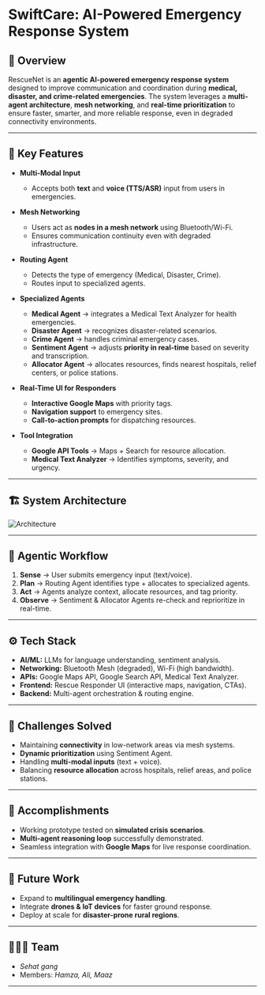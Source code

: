 # SwiftCare: AI-Powered Emergency Response System

## 📌 Overview

RescueNet is an **agentic AI-powered emergency response system** designed to improve communication and coordination during **medical, disaster, and crime-related emergencies**. The system leverages a **multi-agent architecture**, **mesh networking**, and **real-time prioritization** to ensure faster, smarter, and more reliable response, even in degraded connectivity environments.

---

## 🚨 Key Features

* **Multi-Modal Input**

  * Accepts both **text** and **voice (TTS/ASR)** input from users in emergencies.

* **Mesh Networking**

  * Users act as **nodes in a mesh network** using Bluetooth/Wi-Fi.
  * Ensures communication continuity even with degraded infrastructure.

* **Routing Agent**

  * Detects the type of emergency (Medical, Disaster, Crime).
  * Routes input to specialized agents.

* **Specialized Agents**

  * **Medical Agent** → integrates a Medical Text Analyzer for health emergencies.
  * **Disaster Agent** → recognizes disaster-related scenarios.
  * **Crime Agent** → handles criminal emergency cases.
  * **Sentiment Agent** → adjusts **priority in real-time** based on severity and transcription.
  * **Allocator Agent** → allocates resources, finds nearest hospitals, relief centers, or police stations.

* **Real-Time UI for Responders**

  * **Interactive Google Maps** with priority tags.
  * **Navigation support** to emergency sites.
  * **Call-to-action prompts** for dispatching resources.

* **Tool Integration**

  * **Google API Tools** → Maps + Search for resource allocation.
  * **Medical Text Analyzer** → Identifies symptoms, severity, and urgency.

---

## 🏗️ System Architecture

![Architecture](Hackathon%20Architecture.png)

---

## 🔁 Agentic Workflow

1. **Sense** → User submits emergency input (text/voice).
2. **Plan** → Routing Agent identifies type + allocates to specialized agents.
3. **Act** → Agents analyze context, allocate resources, and tag priority.
4. **Observe** → Sentiment & Allocator Agents re-check and reprioritize in real-time.

---

## ⚙️ Tech Stack

* **AI/ML:** LLMs for language understanding, sentiment analysis.
* **Networking:** Bluetooth Mesh (degraded), Wi-Fi (high bandwidth).
* **APIs:** Google Maps API, Google Search API, Medical Text Analyzer.
* **Frontend:** Rescue Responder UI (interactive maps, navigation, CTAs).
* **Backend:** Multi-agent orchestration & routing engine.

---

## 🚧 Challenges Solved

* Maintaining **connectivity** in low-network areas via mesh systems.
* **Dynamic prioritization** using Sentiment Agent.
* Handling **multi-modal inputs** (text + voice).
* Balancing **resource allocation** across hospitals, relief areas, and police stations.

---

## 🎯 Accomplishments

* Working prototype tested on **simulated crisis scenarios**.
* **Multi-agent reasoning loop** successfully demonstrated.
* Seamless integration with **Google Maps** for live response coordination.

---

## 🚀 Future Work

* Expand to **multilingual emergency handling**.
* Integrate **drones & IoT devices** for faster ground response.
* Deploy at scale for **disaster-prone rural regions**.

---

## 🧑‍🤝‍🧑 Team

* *Sehat gang*
* Members: *Hamza, Ali, Maaz*

---
